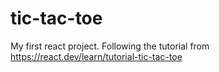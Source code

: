 # tic-tac-toe
My first react project. Following the tutorial from https://react.dev/learn/tutorial-tic-tac-toe
